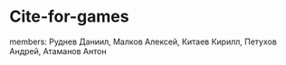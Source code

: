 # Cite-for-games

members: Руднев Даниил, Малков Алексей, Китаев Кирилл, Петухов Андрей, Атаманов Антон
